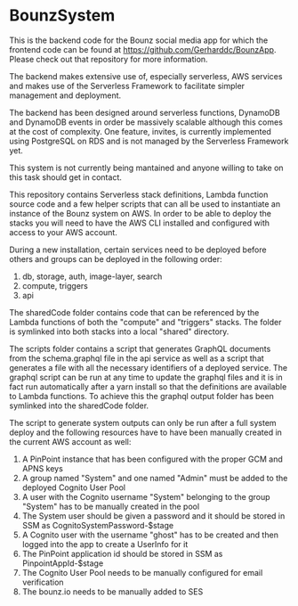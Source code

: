 # BounzSystem
This is the backend code for the Bounz social media app for which the frontend code can be found at https://github.com/Gerharddc/BounzApp. Please check out that repository for more information.

The backend makes extensive use of, especially serverless, AWS services and makes use of the Serverless Framework to facilitate simpler management and deployment.

The backend has been designed around serverless functions, DynamoDB and DynamoDB events in order be massively scalable although this comes at the cost of complexity. One feature, invites, is currently implemented using PostgreSQL on RDS and is not managed by the Serverless Framework yet.

This system is not currently being mantained and anyone willing to take on this task should get in contact.

This repository contains Serverless stack definitions, Lambda function source code and a few helper scripts that can all be used to instantiate
an instance of the Bounz system on AWS. In order to be able to deploy the stacks you will need to have the AWS CLI installed and configured with
access to your AWS account.

During a new installation, certain services need to be deployed before others and groups can be deployed in the following order:
1. db, storage, auth, image-layer, search
2. compute, triggers
3. api

The sharedCode folder contains code that can be referenced by the Lambda functions of both the "compute" and "triggers" stacks. The folder is
symlinked into both stacks into a local "shared" directory.

The scripts folder contains a script that generates GraphQL documents from the schema.graphql file in the api service as well as a script that
generates a file with all the necessary identifiers of a deployed service. The graphql script can be run at any time to update the graphql files
and it is in fact run automatically after a yarn install so that the definitions are available to Lambda functions. To achieve this the graphql
output folder has been symlinked into the sharedCode folder.

The script to generate system outputs can only be run after a full system deploy and the following resources have to have been manually created
in the current AWS account as well:
1. A PinPoint instance that has been configured with the proper GCM and APNS keys
2. A group named "System" and one named "Admin" must be added to the deployed Cognito User Pool
3. A user with the Cognito username "System" belonging to the group "System" has to be manually created in the pool
4. The System user should be given a password and it should be stored in SSM as CognitoSystemPassword-$stage
5. A Cognito user with the username "ghost" has to be created and then logged into the app to create a UserInfo for it
6. The PinPoint application id should be stored in SSM as PinpointAppId-$stage
7. The Cognito User Pool needs to be manually configured for email verification
8. The bounz.io needs to be manually added to SES